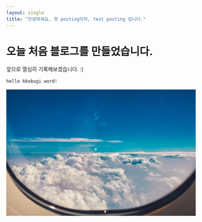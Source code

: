 ```yaml
---
layout: single
title: "안녕하세요, 첫 posting이자, test posting 입니다."
---
```


# 오늘 처음 블로그를 만들었습니다.

앞으로 열심히 기록해보겠습니다. :) 

```python
hello kkobugi word!
```

![sky](../images/2023-02-12-first/sky.jpg)
